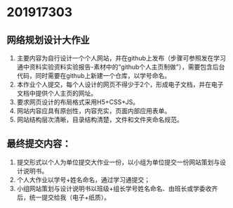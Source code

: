 # 201917303
## 网络规划设计大作业


1. 主要内容为自行设计一个个人网站，并在github上发布（步骤可参照发在学习通中资料实验资料实验报告-素材中的“github个人主页制做”），需要包含后台代码，同时需要在github上新建一个仓库，以学号命名。
2. 本作业个人提交，每个人设计的网页不得少于2个，形成电子文档，并在电子文档中提供个人主页的网址。
3. 要求网页设计的布局格式采用H5+CSS+JS。
4. 网站内容应具有原创性，内容充实，页面内部应用表单。
5. 网站结构层次清晰，目录结构清楚，文件和文件夹命名规范。
## 最终提交内容：
1. 提交形式以个人为单位提交大作业一份，以小组为单位提交一份网站策划与设计说明书。
2. 个人大作业以学号+姓名命名，通过学习通提交；
3. 小组网站策划与设计说明书以班级+组长学号姓名命名、由班长或学委收齐后，统一提交给我（电子+纸质）。
